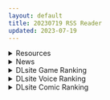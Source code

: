 ```yaml
---
layout: default
title: 20230719 RSS Reader
updated: 2023-07-19
---
```


<details class='content-parent'>
<summary>
Resources
</summary>
<details class='content-child'>
<summary>
<span class='rss-title'> [官方中文版][RJ01049247][Pink Cafe Art]鬼ヶ町オブザデッド ゾンビだらけの世界でも.やっぱりやりたい放題! 続・超フリーダムアクションRPG!  [附Android、Mac] </span> <a class='rss-link' href='https://gmgard.com/gm123062' target='_blank'>&nbsp;</a>
<div class='rss-published'> 🕛 20230718 20:15:12</div>
</summary>
<img src="https://static.gmgard.us/Images/upload/17731190415123281.jpg" /><br /><p>热血格斗的续作姜丝小镇正式发售了，依旧是熟悉的官方机翻</p>
</details>
<details class='content-child'>
<summary>
<span class='rss-title'> 旗袍琥珀在打着坏心思 </span> <a class='rss-link' href='https://gmgard.com/gm123061' target='_blank'>&nbsp;</a>
<div class='rss-published'> 🕛 20230718 17:56:43</div>
</summary>
<img src="https://static.gmgard.us/Images/upload/1883190156431677.jpg" /><br /><p>每日一绘第十五天</p>
</details>
<details class='content-child'>
<summary>
<span class='rss-title'> [自购][RJ410262][アルミカディア]Lost Chapter_Ver1.0官中+Ver2.0 </span> <a class='rss-link' href='https://gmgard.com/gm123057' target='_blank'>&nbsp;</a>
<div class='rss-published'> 🕛 20230718 16:12:02</div>
</summary>
<img src="https://static.gmgard.us/Images/upload/7945182142352494.jpg" /><br /><p>事情是这样，看到隔壁发了这游戏的官中，一想到我在亭子也发过这游戏，不过因为这游戏除了打牌还挺多剧情很多人看不懂一堆人求中文就想着搬过来。然后一看那边评论区发现作者上个月还更了新的大版本，看大小（400m到600m）似乎更了挺多东西的，意外收获了属于是。</p>
</details>
<details class='content-child'>
<summary>
<span class='rss-title'> [ぶーちゃん] JKビッチだらけの女子校に男子は僕1人だったけど絶倫だったので普通に大丈夫だった話 </span> <a class='rss-link' href='https://gmgard.com/gm123059' target='_blank'>&nbsp;</a>
<div class='rss-published'> 🕛 20230718 15:15:33</div>
</summary>
<img src="https://static.gmgard.us/Images/upload/15198182315332690.jpg" /><br /><p>经典的校园后宫故事。阵容强大，场面豪华。</p>
</details>
<details class='content-child'>
<summary>
<span class='rss-title'> (C100) [銀河系PRIDE (B-銀河)] サイ眠JKマンガ総集本 (オリジナル) </span> <a class='rss-link' href='https://gmgard.com/gm123058' target='_blank'>&nbsp;</a>
<div class='rss-published'> 🕛 20230718 14:13:42</div>
</summary>
<img src="https://static.gmgard.us/Images/upload/56558182213425310.jpg" /><br /><p>各种JK被催眠，然后被艹的故事。第一个偶像JK的戏份最多。</p>
</details>
<details class='content-child'>
<summary>
<span class='rss-title'> [无修正][魔穗字幕组][BOOTLEG] 牝性 ペルソナ </span> <a class='rss-link' href='https://gmgard.com/gm123055' target='_blank'>&nbsp;</a>
<div class='rss-published'> 🕛 20230718 12:06:24</div>
</summary>
<img src="https://iili.io/HLwmIV4.gif" /><br /><p>老婆是AV女优背着老公偷偷在拍 而丈夫是喜欢看自己被牛的视频</p>
</details>
<details class='content-child'>
<summary>
<span class='rss-title'> (生肉) [SURVIVE MORE] JusticeBattler Proudia The Motion Anime </span> <a class='rss-link' href='https://gmgard.com/gm123054' target='_blank'>&nbsp;</a>
<div class='rss-published'> 🕛 20230718 12:00:11</div>
</summary>
<img src="https://static.gmgard.us/Images/upload/70530182000099988.jpg" /><br /><p>女英雄败给强大敌人，然后被百般凌辱的故事。</p>
</details>
<details class='content-child'>
<summary>
<span class='rss-title'> [魔人 petit] 錬精術士コレットのHな搾精物語 第四話 お転婆男の娘クリス！ 可愛い顔したヤリ○ン美○年！(1-4) </span> <a class='rss-link' href='https://www.hacg.sbs/wp/96838.html' target='_blank'>&nbsp;</a>
<div class='rss-published'> 🕛 20230718 11:32:39</div>
</summary>
【前作】，炼金术士第4集，这次冒险团又增加了2个队友，一个魔法师和一个男娘。 刚 &#8230; <a href="https://www.hacg.sbs/wp/96838.html">继续阅读 <span class="meta-nav">&#8594;</span></a>
</details>

</details>
<details class='content-parent'>
<summary>
News
</summary>

</details>
<details class='content-parent'>
<summary>
DLsite Game Ranking
</summary>
<details class='content-child'>
<summary>
<span class='rss-title'> 護身術道場 秘密のNTRレッスン [WAKUWAKU] </span> <a class='rss-link' href='https://www.dlsite.com/maniax/work/=/product_id/RJ01053661.html' target='_blank'>&nbsp;</a>
<div class='rss-published'> 🕛 20230719 13:09:56</div>
</summary>
<img src ="http://img.dlsite.jp/modpub/images2/work/doujin/RJ01054000/RJ01053661_img_main.jpg"/><br/>これはシミュレーション系のエロゲーで、ユーモアな要素が盛り込まれています。
</details>
<details class='content-child'>
<summary>
<span class='rss-title'> 鬼ヶ町オブザデッド ゾンビだらけの世界でも…やっぱりやりたい放題! 続・超フリーダムアクションRPG! [Pink Cafe Art] </span> <a class='rss-link' href='https://www.dlsite.com/maniax/work/=/product_id/RJ01049247.html' target='_blank'>&nbsp;</a>
<div class='rss-published'> 🕛 20230719 13:09:56</div>
</summary>
<img src ="http://img.dlsite.jp/modpub/images2/work/doujin/RJ01050000/RJ01049247_img_main.jpg"/><br/>ゾンビだらけになってしまった世界でもヤることは一緒…?突如フタナリになってしまった主人公のミヤコは、無事下の姿に戻れるのか!?さらにカオスになった超フリーダムアクションRPG「鬼と共に生きる町」スピンオフ!
</details>
<details class='content-child'>
<summary>
<span class='rss-title'> セイントギアフォース [メタモルフォーゼ] </span> <a class='rss-link' href='https://www.dlsite.com/maniax/work/=/product_id/RJ01002988.html' target='_blank'>&nbsp;</a>
<div class='rss-published'> 🕛 20230719 13:09:56</div>
</summary>
<img src ="http://img.dlsite.jp/modpub/images2/work/doujin/RJ01003000/RJ01002988_img_main.jpg"/><br/>闘中にセクハラされて犯される!戦闘エロ特化RPG!!
</details>
<details class='content-child'>
<summary>
<span class='rss-title'> NTRaholic(チホネトラレケイカク) [Ntraholic] </span> <a class='rss-link' href='https://www.dlsite.com/maniax/work/=/product_id/RJ384983.html' target='_blank'>&nbsp;</a>
<div class='rss-published'> 🕛 20230719 13:09:56</div>
</summary>
<img src ="http://img.dlsite.jp/modpub/images2/work/doujin/RJ385000/RJ384983_img_main.jpg"/><br/>生活に困っていた夫婦の二人は“あなた”のマンションに引っ越してきた。妻の方はすごくセクシーな身体付きがして、“あなた”は美しい妻の千穂を狙い、安い家賃で部屋を提供してあげた。人妻の攻略が好みの“あなた”は魂を賭け金として、悪魔と賭けをした。賭けによって、“あなた”は悪魔の力を手に入れた。清らかな千穂、その天使のような顔の下には、一体どんな物が潜んでいるのでしょうか。
</details>
<details class='content-child'>
<summary>
<span class='rss-title'> Handyman Legend ハンディマン・レジェンド [超真剣Studio] </span> <a class='rss-link' href='https://www.dlsite.com/maniax/work/=/product_id/RJ01036146.html' target='_blank'>&nbsp;</a>
<div class='rss-published'> 🕛 20230719 13:09:56</div>
</summary>
<img src ="http://img.dlsite.jp/modpub/images2/work/doujin/RJ01037000/RJ01036146_img_main.jpg"/><br/>君はスマートフォンアプリで案件を受注しているハンディマンです。 お客様の家にある様々な問題を解決し、時には他の問題も「解決」してあげる...
</details>

</details>
<details class='content-parent'>
<summary>
DLsite Voice Ranking
</summary>
<details class='content-child'>
<summary>
<span class='rss-title'> 【10日間限定イラスト同梱】甘やかし上手で癒してくれる同棲お姉ちゃん。【癒しおま◯こ×添い寝えっち】 [桃色みんと] </span> <a class='rss-link' href='https://www.dlsite.com/maniax/work/=/product_id/RJ01065779.html' target='_blank'>&nbsp;</a>
<div class='rss-published'> 🕛 20230719 13:09:59</div>
</summary>
<img src ="http://img.dlsite.jp/modpub/images2/work/doujin/RJ01066000/RJ01065779_img_main.jpg"/><br/>貴方を溺愛して止まないエッチなお姉ちゃんに、ひたすら甘やかし添い寝で囁きおま◯こをされたい…。「君だけの甘トロ溺愛おまんこで...おかしくなっちゃえ...♪」甘えん坊の貴方を小さい頃からお世話してくれるドスケベなお姉ちゃん。大きなおっぱいに包まれる贅沢なぬくぬくオマ◯コ性活を始めてみませんか?
</details>
<details class='content-child'>
<summary>
<span class='rss-title'> 【碧蓝航线ASMR】治愈指挥官小队！腓特烈大帝的午夜摇篮曲 [アトリエメール] </span> <a class='rss-link' href='https://www.dlsite.com/maniax/work/=/product_id/RJ01074277.html' target='_blank'>&nbsp;</a>
<div class='rss-published'> 🕛 20230719 13:09:59</div>
</summary>
<img src ="http://img.dlsite.jp/modpub/images2/work/doujin/RJ01075000/RJ01074277_img_main.jpg"/><br/>「谁能最好地治愈我的孩子……真是毫无意义的争论呢」
</details>
<details class='content-child'>
<summary>
<span class='rss-title'> 【碧藍航線ASMR】治愈指揮官小隊！腓特烈大帝的午夜搖籃曲 [アトリエメール] </span> <a class='rss-link' href='https://www.dlsite.com/maniax/work/=/product_id/RJ01074280.html' target='_blank'>&nbsp;</a>
<div class='rss-published'> 🕛 20230719 13:09:59</div>
</summary>
<img src ="http://img.dlsite.jp/modpub/images2/work/doujin/RJ01075000/RJ01074280_img_main.jpg"/><br/>「誰能最好地治愈我的孩子……真是毫無意義的爭論呢」
</details>
<details class='content-child'>
<summary>
<span class='rss-title'> 坊ちゃまに寝取られ堕ちる人妻メイド [スイカ熟成保証委員会] </span> <a class='rss-link' href='https://www.dlsite.com/maniax/work/=/product_id/RJ378488.html' target='_blank'>&nbsp;</a>
<div class='rss-published'> 🕛 20230719 13:09:59</div>
</summary>
<img src ="http://img.dlsite.jp/modpub/images2/work/doujin/RJ379000/RJ378488_img_main.jpg"/><br/>無知を装い坊ちゃまが夫を想う一途な人妻メイドを、騙して、ハメて、薬漬けで調教する.
</details>
<details class='content-child'>
<summary>
<span class='rss-title'> いつも余裕たっぷりの井上先輩は、実はアナルがクソ弱い [DLsite × AliosArvin] </span> <a class='rss-link' href='https://www.dlsite.com/maniax/work/=/product_id/RJ01053787.html' target='_blank'>&nbsp;</a>
<div class='rss-published'> 🕛 20230719 13:09:59</div>
</summary>
<img src ="http://img.dlsite.jp/modpub/images2/work/doujin/RJ01054000/RJ01053787_img_main.jpg"/><br/>ところどころSっぽいアリス先輩ですが、 とある間違いから、あなたの前で、あなた以外誰にも見せたことのない『弱点』を晒してしまい――!?
</details>

</details>
<details class='content-parent'>
<summary>
DLsite Comic Ranking
</summary>
<details class='content-child'>
<summary>
<span class='rss-title'> 女子校の性欲処理係として編入した男子生徒による記録 [あのんの大洪水伝説] </span> <a class='rss-link' href='https://www.dlsite.com/maniax/work/=/product_id/RJ439801.html' target='_blank'>&nbsp;</a>
<div class='rss-published'> 🕛 20230719 13:10:02</div>
</summary>
<img src ="http://img.dlsite.jp/modpub/images2/work/doujin/RJ440000/RJ439801_img_main.jpg"/><br/>これは女子校でただ一人の男子である『性欲処理係』のあなたと 欲求不満なドスケベ女子達との濃厚変態プレイの記録である──… 女子校に編入させられたあなたを待っていたのは、思春期でムラムラが止まらない女の子たちとの淫らな日々!?溜まりに溜まった性欲とこじれまくった性癖を解放すべく、 あの手この手であなたに変態プレイを求めてくる彼女達… ド淫乱なニオイフェチ女子に囲まれた、スケベ過ぎる学園性活!
</details>
<details class='content-child'>
<summary>
<span class='rss-title'> 雌猫としての調教を受けるメス男子 [文土水口] </span> <a class='rss-link' href='https://www.dlsite.com/maniax/work/=/product_id/RJ01078407.html' target='_blank'>&nbsp;</a>
<div class='rss-published'> 🕛 20230719 13:10:02</div>
</summary>
<img src ="http://img.dlsite.jp/modpub/images2/work/doujin/RJ01079000/RJ01078407_img_main.jpg"/><br/>服従したいメス男子がお尻とお腹を拡張調教される話
</details>
<details class='content-child'>
<summary>
<span class='rss-title'> 寄生されてHなエイリアンにされちゃう娘の話 Alien's Egg 「Abandoned Ship」 [Heno2] </span> <a class='rss-link' href='https://www.dlsite.com/maniax/work/=/product_id/RJ01053011.html' target='_blank'>&nbsp;</a>
<div class='rss-published'> 🕛 20230719 13:10:02</div>
</summary>
<img src ="http://img.dlsite.jp/modpub/images2/work/doujin/RJ01054000/RJ01053011_img_main.jpg"/><br/>寄生されてHなエイリアンにされちゃう娘たちの話。寄生・異形化・悪堕ちアリの成人向け漫画です。
</details>
<details class='content-child'>
<summary>
<span class='rss-title'> 干潮の磯の触手さんたちにくすぐられながらお×にーする話 [がりょ～] </span> <a class='rss-link' href='https://www.dlsite.com/maniax/work/=/product_id/RJ01058900.html' target='_blank'>&nbsp;</a>
<div class='rss-published'> 🕛 20230719 13:10:02</div>
</summary>
<img src ="http://img.dlsite.jp/modpub/images2/work/doujin/RJ01059000/RJ01058900_img_main.jpg"/><br/>足裏メインのくすぐりフェチ向け作品
</details>
<details class='content-child'>
<summary>
<span class='rss-title'> 封魂の退魔巫女～母娘が悪霊に染まり乗っ取られるまで～ [憑依ラヴァー] </span> <a class='rss-link' href='https://www.dlsite.com/maniax/work/=/product_id/RJ405524.html' target='_blank'>&nbsp;</a>
<div class='rss-published'> 🕛 20230719 13:10:02</div>
</summary>
<img src ="http://img.dlsite.jp/modpub/images2/work/doujin/RJ406000/RJ405524_img_main.jpg"/><br/>強大な悪霊を封印した退魔巫女。しかし悪意は時を越え、思わぬ形で再び牙を剥く。そして復讐の果てに──母娘は全てを乗っ取られ堕ちる。
</details>

</details>
